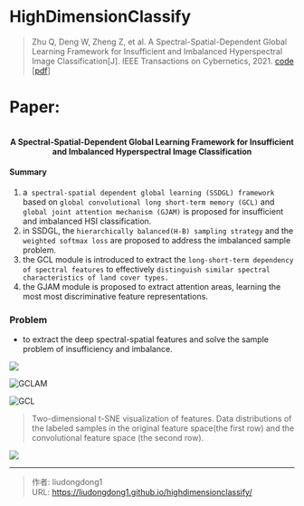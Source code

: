 # HighDimensionClassify


> Zhu Q, Deng W, Zheng Z, et al. A Spectral-Spatial-Dependent Global Learning Framework for Insufficient and Imbalanced Hyperspectral Image Classification[J]. IEEE Transactions on Cybernetics, 2021. [code ](https://github.com/dengweihuan/SSDGL) [[pdf](chrome-extension://ikhdkkncnoglghljlkmcimlnlhkeamad/pdf-viewer/web/viewer.html?file=https%3A%2F%2Farxiv.org%2Fftp%2Farxiv%2Fpapers%2F2105%2F2105.14327.pdf)]

# Paper:

<div align=center>
<br/>
<b>A Spectral-Spatial-Dependent Global Learning Framework for Insufficient and Imbalanced Hyperspectral Image Classification</b>
</div>


#### Summary

1. a` spectral-spatial dependent global learning (SSDGL) framework` based on `global convolutional long short-term memory (GCL)` and `global joint attention mechanism (GJAM)` is proposed for insufficient and imbalanced HSI classification.
2. in SSDGL, the `hierarchically balanced(H-B) sampling strategy` and the `weighted softmax loss` are proposed to address the imbalanced sample problem.
3. the GCL module is introduced to extract the `long-short-term dependency of spectral features` to effectively `distinguish similar spectral characteristics of land cover types.`
4. the GJAM module is proposed to extract attention areas, learning the most most discriminative feature representations.

### Problem

- to extract the deep spectral-spatial features and solve the sample problem of insufficiency and imbalance.

![](https://lddpicture.oss-cn-beijing.aliyuncs.com/picture/image-20211016205251462.png)

![GCLAM](https://lddpicture.oss-cn-beijing.aliyuncs.com/picture/image-20211016205712811.png)

![GCL](https://lddpicture.oss-cn-beijing.aliyuncs.com/picture/image-20211016205741143.png)

> Two-dimensional t-SNE visualization of features. Data distributions of the labeled samples in the original feature space(the first row) and the convolutional feature space (the second row).

![](https://lddpicture.oss-cn-beijing.aliyuncs.com/picture/image-20211016205448820.png)


---

> 作者: liudongdong1  
> URL: https://liudongdong1.github.io/highdimensionclassify/  

